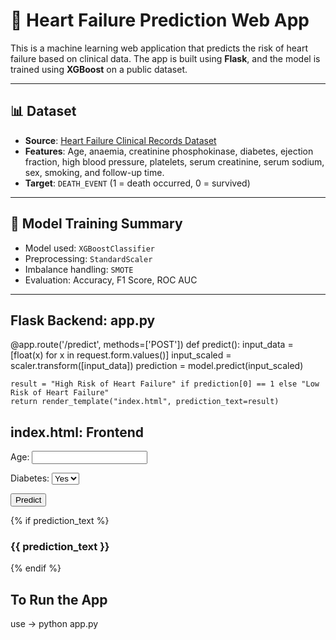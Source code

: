 # 💓 Heart Failure Prediction Web App

This is a machine learning web application that predicts the risk of heart failure based on clinical data. The app is built using **Flask**, and the model is trained using **XGBoost** on a public dataset.

---

## 📊 Dataset

- **Source**: [Heart Failure Clinical Records Dataset](https://www.kaggle.com/datasets/andrewmvd/heart-failure-clinical-data)
- **Features**: Age, anaemia, creatinine phosphokinase, diabetes, ejection fraction, high blood pressure, platelets, serum creatinine, serum sodium, sex, smoking, and follow-up time.
- **Target**: `DEATH_EVENT` (1 = death occurred, 0 = survived)

---

## 🧠 Model Training Summary

- Model used: `XGBoostClassifier`
- Preprocessing: `StandardScaler`
- Imbalance handling: `SMOTE`
- Evaluation: Accuracy, F1 Score, ROC AUC

---
## Flask Backend: app.py 

@app.route('/predict', methods=['POST'])
def predict():
    input_data = [float(x) for x in request.form.values()]
    input_scaled = scaler.transform([input_data])
    prediction = model.predict(input_scaled)

    result = "High Risk of Heart Failure" if prediction[0] == 1 else "Low Risk of Heart Failure"
    return render_template("index.html", prediction_text=result)
## index.html: Frontend
 <form action="/predict" method="post">
  <label>Age:</label>
  <input type="number" name="age" required>

  <label>Diabetes:</label>
  <select name="diabetes">
    <option value="1">Yes</option>
    <option value="0">No</option>
  </select>

  <!-- More fields here -->

  <button type="submit">Predict</button>
</form>

{% if prediction_text %}
  <h3>{{ prediction_text }}</h3>
{% endif %}
   

## To Run the App
use -> python app.py


